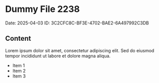 # Dummy File 2238

Date: 2025-04-03
ID: 3C2CFC8C-BF3E-4702-BAE2-6A497992C3DB

## Content

Lorem ipsum dolor sit amet, consectetur adipiscing elit.
Sed do eiusmod tempor incididunt ut labore et dolore magna aliqua.

* Item 1
* Item 2
* Item 3
